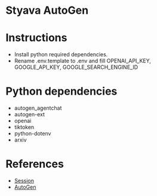 # Styava AutoGen

# Instructions

- Install python required dependencies.
- Rename .env.template to .env and fill OPENAI_API_KEY, GOOGLE_API_KEY, GOOGLE_SEARCH_ENGINE_ID

# Python dependencies

- autogen_agentchat
- autogen-ext
- openai
- tiktoken
- python-dotenv
- arxiv

# References

- [Session](https://styava.dev/event-detail/building-multi-agent-ai-applications-using-autogen)
- [AutoGen](https://microsoft.github.io/autogen/stable/)